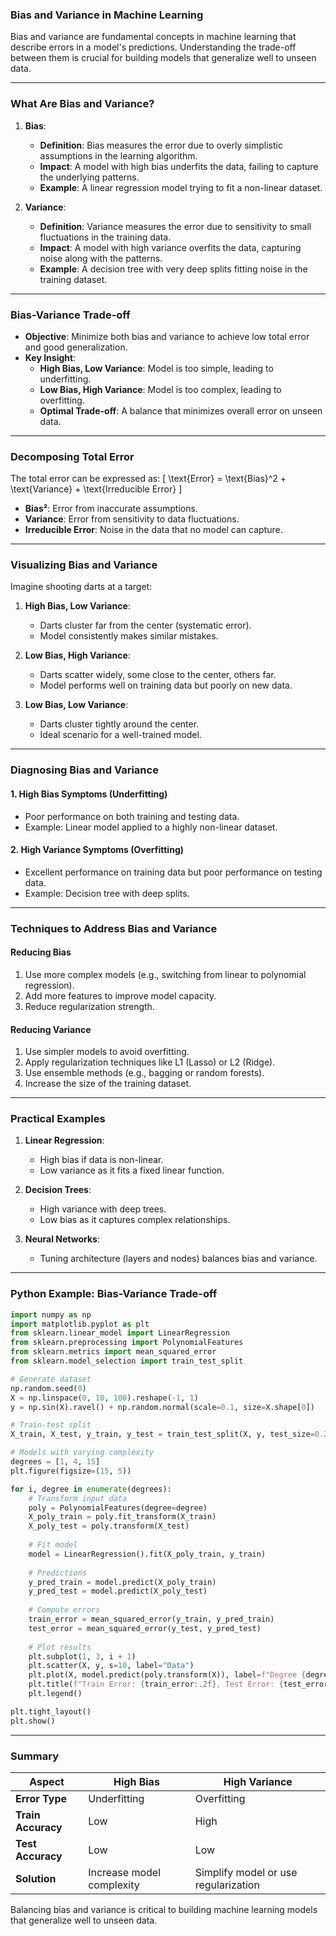 ### **Bias and Variance in Machine Learning**

Bias and variance are fundamental concepts in machine learning that describe errors in a model's predictions. Understanding the trade-off between them is crucial for building models that generalize well to unseen data.

---

### **What Are Bias and Variance?**

1. **Bias**:
   - **Definition**: Bias measures the error due to overly simplistic assumptions in the learning algorithm. 
   - **Impact**: A model with high bias underfits the data, failing to capture the underlying patterns.
   - **Example**: A linear regression model trying to fit a non-linear dataset.

2. **Variance**:
   - **Definition**: Variance measures the error due to sensitivity to small fluctuations in the training data.
   - **Impact**: A model with high variance overfits the data, capturing noise along with the patterns.
   - **Example**: A decision tree with very deep splits fitting noise in the training dataset.

---

### **Bias-Variance Trade-off**

- **Objective**: Minimize both bias and variance to achieve low total error and good generalization.
- **Key Insight**:
  - **High Bias, Low Variance**: Model is too simple, leading to underfitting.
  - **Low Bias, High Variance**: Model is too complex, leading to overfitting.
  - **Optimal Trade-off**: A balance that minimizes overall error on unseen data.

---

### **Decomposing Total Error**

The total error can be expressed as:
\[
\text{Error} = \text{Bias}^2 + \text{Variance} + \text{Irreducible Error}
\]

- **Bias²**: Error from inaccurate assumptions.
- **Variance**: Error from sensitivity to data fluctuations.
- **Irreducible Error**: Noise in the data that no model can capture.

---

### **Visualizing Bias and Variance**

Imagine shooting darts at a target:

1. **High Bias, Low Variance**:
   - Darts cluster far from the center (systematic error).
   - Model consistently makes similar mistakes.

2. **Low Bias, High Variance**:
   - Darts scatter widely, some close to the center, others far.
   - Model performs well on training data but poorly on new data.

3. **Low Bias, Low Variance**:
   - Darts cluster tightly around the center.
   - Ideal scenario for a well-trained model.

---

### **Diagnosing Bias and Variance**

#### **1. High Bias Symptoms (Underfitting)**
- Poor performance on both training and testing data.
- Example: Linear model applied to a highly non-linear dataset.

#### **2. High Variance Symptoms (Overfitting)**
- Excellent performance on training data but poor performance on testing data.
- Example: Decision tree with deep splits.

---

### **Techniques to Address Bias and Variance**

#### **Reducing Bias**
1. Use more complex models (e.g., switching from linear to polynomial regression).
2. Add more features to improve model capacity.
3. Reduce regularization strength.

#### **Reducing Variance**
1. Use simpler models to avoid overfitting.
2. Apply regularization techniques like L1 (Lasso) or L2 (Ridge).
3. Use ensemble methods (e.g., bagging or random forests).
4. Increase the size of the training dataset.

---

### **Practical Examples**

1. **Linear Regression**:
   - High bias if data is non-linear.
   - Low variance as it fits a fixed linear function.

2. **Decision Trees**:
   - High variance with deep trees.
   - Low bias as it captures complex relationships.

3. **Neural Networks**:
   - Tuning architecture (layers and nodes) balances bias and variance.

---

### **Python Example: Bias-Variance Trade-off**

```python
import numpy as np
import matplotlib.pyplot as plt
from sklearn.linear_model import LinearRegression
from sklearn.preprocessing import PolynomialFeatures
from sklearn.metrics import mean_squared_error
from sklearn.model_selection import train_test_split

# Generate dataset
np.random.seed(0)
X = np.linspace(0, 10, 100).reshape(-1, 1)
y = np.sin(X).ravel() + np.random.normal(scale=0.1, size=X.shape[0])

# Train-test split
X_train, X_test, y_train, y_test = train_test_split(X, y, test_size=0.2, random_state=0)

# Models with varying complexity
degrees = [1, 4, 15]
plt.figure(figsize=(15, 5))

for i, degree in enumerate(degrees):
    # Transform input data
    poly = PolynomialFeatures(degree=degree)
    X_poly_train = poly.fit_transform(X_train)
    X_poly_test = poly.transform(X_test)
    
    # Fit model
    model = LinearRegression().fit(X_poly_train, y_train)
    
    # Predictions
    y_pred_train = model.predict(X_poly_train)
    y_pred_test = model.predict(X_poly_test)
    
    # Compute errors
    train_error = mean_squared_error(y_train, y_pred_train)
    test_error = mean_squared_error(y_test, y_pred_test)
    
    # Plot results
    plt.subplot(1, 3, i + 1)
    plt.scatter(X, y, s=10, label="Data")
    plt.plot(X, model.predict(poly.transform(X)), label=f"Degree {degree}")
    plt.title(f"Train Error: {train_error:.2f}, Test Error: {test_error:.2f}")
    plt.legend()

plt.tight_layout()
plt.show()
```

---

### **Summary**

| **Aspect**         | **High Bias**                      | **High Variance**                 |
|---------------------|------------------------------------|------------------------------------|
| **Error Type**      | Underfitting                      | Overfitting                       |
| **Train Accuracy**  | Low                               | High                              |
| **Test Accuracy**   | Low                               | Low                               |
| **Solution**        | Increase model complexity         | Simplify model or use regularization |

Balancing bias and variance is critical to building machine learning models that generalize well to unseen data.
